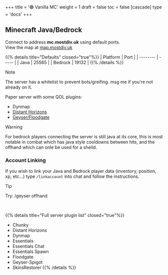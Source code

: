 +++
title = '🟢 Vanilla MC'
weight = 1
draft = false
toc = false
[cascade]
	type = 'docs'
+++

## Minecraft Java/Bedrock

Connect to address **mc.mostdiv.uk** using default ports. <br>
View the map at [map.mostdiv.uk](https://map.mostdiv.uk)

{{% details title="Defaults" closed="true"%}}
| Platform | Port  |
| -------- | ----- |
| Java     | 25565 |
| Bedrock  | 19132 |
{{% /details %}}

> [!NOTE]
The server has a whitelist to prevent bots/greifing. 
msg me if you're not already on it.

Paper server with some QOL plugins:
* Dynmap
* [Distant Horizons](https://modrinth.com/mod/distanthorizons/versions)
* [Geyser/Floodgate](https://geysermc.org/wiki/floodgate/)

> [!WARNING]
For bedrock players connecting the server is still java at its core, this
is most notable in combat which has java style cooldowns between hits,
and the offhand which can onle be used for a sheild.

### Account Linking
If you wish to link your Java and Bedrock player data (inventory, position, xp,
etc...) type <nobr>```/linkaccount```</nobr> into chat and follow the instructions.

>[!TIP]
Try: /geyser offhand

<br>

{{% details title="Full server plugin list" closed="true"%}}
* Chunky
* Distant Horizons
* Dynmap
* Essentials
* Essentials Chat
* Essentials Spawn
* Floodgate
* Geyser-Spigot
* SkinsRestorer
{{% /details %}}
